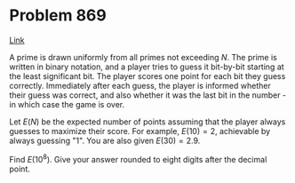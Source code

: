 # Problem 869

[Link](https://projecteuler.net/problem=869)

A prime is drawn uniformly from all primes not exceeding $N$. The prime is written in binary notation, and a player tries to guess it bit-by-bit starting at the least significant bit. The player scores one point for each bit they guess correctly. Immediately after each guess, the player is informed whether their guess was correct, and also whether it was the last bit in the number - in which case the game is over.

Let $E(N)$ be the expected number of points assuming that the player always guesses to maximize their score. For example, $E(10)=2$, achievable by always guessing "1". You are also given $E(30)=2.9$.

Find $E(10^8)$. Give your answer rounded to eight digits after the decimal point.

